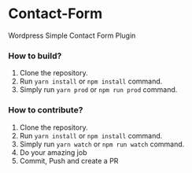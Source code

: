 # Contact-Form

Wordpress Simple Contact Form Plugin

### How to build?

1. Clone the repository.
2. Run `yarn install` or `npm install` command.
3. Simply run `yarn prod` or `npm run prod` command.

### How to contribute?

1. Clone the repository.
2. Run `yarn install` or `npm install` command.
3. Simply run `yarn watch` or `npm run watch` command.
4. Do your amazing job
5. Commit, Push and create a PR

